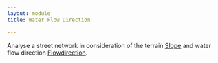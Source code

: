 ```yaml
---
layout: module
title: Water Flow Direction

---
```


Analyse a street network in consideration of the terrain [Slope]() and water flow direction [Flowdirection]().